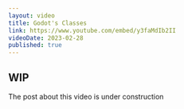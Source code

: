 ```yaml
---
layout: video
title: Godot's Classes
link: https://www.youtube.com/embed/y3faMdIb2II
videoDate: 2023-02-28
published: true
---
```


## WIP

The post about this video is under construction